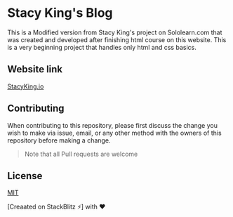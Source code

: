 # Stacy King's Blog

This is a Modified version from Stacy King's project on Sololearn.com that was created and developed after finishing html course on this website. This is a very beginning project that handles only html and css basics.

## Website link 
[StacyKing.io](https://stackblitz.com/edit/js-stacy-king-blog)

## Contributing
When contributing to this repository, please first discuss the change you wish to make via issue, email, or any other method with the owners of this repository before making a change.

>Note that all Pull requests are welcome

## License
[MIT](https://choosealicense.com/licenses/mit/)

[Creaated on StackBlitz ⚡️] with :heart:
